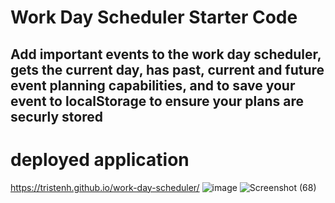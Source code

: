 # Work Day Scheduler Starter Code
## Add important events to the work day scheduler, gets the current day, has past, current and future event planning capabilities, and to save your event to localStorage to ensure your plans are securly stored
# deployed application
https://tristenh.github.io/work-day-scheduler/
![image](https://github.com/Tristenh/work-day-scheduler/assets/121472192/8017df0e-3f71-416c-8b08-b49abc488c2d)
![Screenshot (68)](https://github.com/Tristenh/work-day-scheduler/assets/121472192/8e39fe10-faaf-4d92-9d79-fd2322ab97ca)
